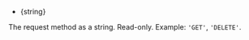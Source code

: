 <!-- YAML
added: v8.4.0
-->

* {string}

The request method as a string. Read-only. Example:
`'GET'`, `'DELETE'`.

